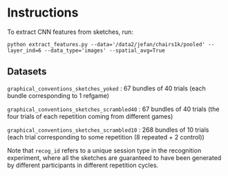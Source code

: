 # Instructions 

To extract CNN features from sketches, run: 

`python extract_features.py --data='/data2/jefan/chairs1k/pooled' --layer_ind=6 --data_type='images' --spatial_avg=True`

## Datasets

`graphical_conventions_sketches_yoked` : 67 bundles of 40 trials (each bundle corresponding to 1 refgame)

`graphical_conventions_sketches_scrambled40` : 67 bundles of 40 trials (the four trials of each repetition coming from different games)

`graphical_conventions_sketches_scrambled10` : 268 bundles of 10 trials (each trial corresponding to some repetition (8 repeated + 2 control))

Note that `recog_id` refers to a unique session type in the recognition experiment, where all the sketches are guaranteed to have been generated by different participants in different repetition cycles.
